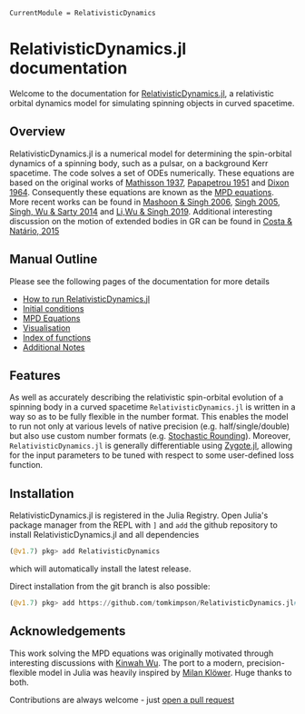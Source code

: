 ```@meta
CurrentModule = RelativisticDynamics
```

# RelativisticDynamics.jl documentation

Welcome to the documentation for [RelativisticDynamics.jl](https://github.com/tomkimpson/RelativisticDynamics.jl), a relativistic orbital dynamics model for simulating spinning objects in curved spacetime.

## Overview
RelativisticDynamics.jl is a numerical model for determining the spin-orbital dynamics of a spinning body, such as a pulsar, on a background Kerr spacetime. The code solves a set of ODEs numerically. These equations are based on the original works of [Mathisson 1937](https://link.springer.com/article/10.1007/s10714-010-0939-y), [Papapetrou 1951](https://royalsocietypublishing.org/doi/10.1098/rspa.1951.0200) and [Dixon 1964](https://ui.adsabs.harvard.edu/abs/1964NCim...34..317D). Consequently these equations are known as the [MPD equations](https://en.wikipedia.org/wiki/Mathisson%E2%80%93Papapetrou%E2%80%93Dixon_equations). More recent works can be found in [Mashoon & Singh 2006](https://arxiv.org/abs/astro-ph/0608278), [Singh 2005](https://journals.aps.org/prd/abstract/10.1103/PhysRevD.72.084033), [Singh, Wu & Sarty 2014](https://arxiv.org/abs/1403.7171) and [Li,Wu & Singh 2019](https://arxiv.org/abs/1902.03146). Additional interesting discussion on the motion of extended bodies in GR can be found in [Costa & Natário, 2015](https://arxiv.org/abs/1410.6443)



## Manual Outline

Please see the following pages of the documentation for more details    

- [How to run RelativisticDynamics.jl](how_to_run.md)
- [Initial conditions](IC.md)
- [MPD Equations](how_to_run.md)
- [Visualisation](visualisation.md)
- [Index of functions](how_to_run.md)
- [Additional Notes](additional_notes.md)

## Features

As well as accurately describing the relativistic spin-orbital evolution of a spinning body in a curved spacetime `RelativisticDynamics.jl` is written in a way so as to be fully flexible in the number format. This enables the model to run not only at various levels of native precision (e.g. half/single/double) but also use custom number formats (e.g. [Stochastic Rounding](https://github.com/milankl/StochasticRounding.jl)). Moreover, `RelativisticDynamics.jl` is generally differentiable using [Zygote.jl](https://fluxml.ai/Zygote.jl/latest/), allowing for the input parameters to be tuned with respect to some user-defined loss function.



## Installation

RelativisticDynamics.jl is registered in the Julia Registry. Open Julia's package manager from the REPL with `]`
and `add` the github repository to install RelativisticDynamics.jl and all dependencies
```julia
(@v1.7) pkg> add RelativisticDynamics
```
which will automatically install the latest release. 

Direct installation from the git branch is also possible:
```julia
(@v1.7) pkg> add https://github.com/tomkimpson/RelativisticDynamics.jl#branch_name
```



## Acknowledgements 
This work solving the MPD equations was originally motivated through interesting discussions with [Kinwah Wu](https://www.ucl.ac.uk/mssl/people/prof-kinwah-wu). The port to a modern, precision-flexible model in Julia was heavily inspired by [Milan Klöwer](https://github.com/milankl). Huge thanks to both.


Contributions are always welcome - just [open a pull request](https://github.com/tomkimpson/RelativisticDynamics.jl/pulls)


